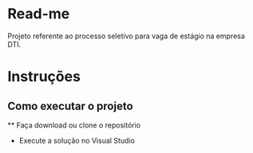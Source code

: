 # Read-me
 
 Projeto referente ao processo seletivo para vaga de estágio na empresa DTI.
 
# Instruções
## Como executar o projeto

** Faça download ou clone o repositório
* Execute a solução no Visual Studio

